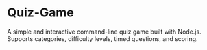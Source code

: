 # Quiz-Game
A simple and interactive command-line quiz game built with Node.js. Supports categories, difficulty levels, timed questions, and scoring.

